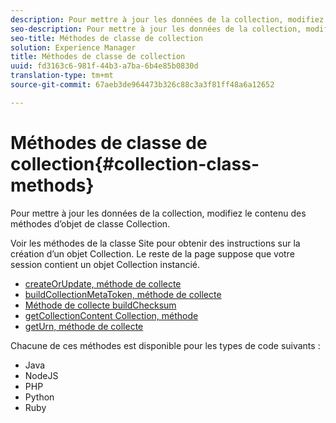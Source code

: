 ```yaml
---
description: Pour mettre à jour les données de la collection, modifiez le contenu des méthodes d’objet de classe Collection.
seo-description: Pour mettre à jour les données de la collection, modifiez le contenu des méthodes d’objet de classe Collection.
seo-title: Méthodes de classe de collection
solution: Experience Manager
title: Méthodes de classe de collection
uuid: fd3163c6-981f-44b3-a7ba-6b4e85b0830d
translation-type: tm+mt
source-git-commit: 67aeb3de964473b326c88c3a3f81ff48a6a12652

---
```



# Méthodes de classe de collection{#collection-class-methods}

Pour mettre à jour les données de la collection, modifiez le contenu des méthodes d’objet de classe Collection.

Voir les méthodes de la classe Site pour obtenir des instructions sur la création d’un objet Collection. Le reste de la page suppose que votre session contient un objet Collection instancié.

* [createOrUpdate, méthode de collecte](#r_createorupdate_collection_method)
* [buildCollectionMetaToken, méthode de collecte](#r_buildcollectionmetatoken_collection_method)
* [Méthode de collecte buildChecksum](#r_buildchecksum_collection_method)
* [getCollectionContent Collection, méthode](#t_getcollectioncontent_collection_method)
* [getUrn, méthode de collecte](#r_geturn_collection_method)

Chacune de ces méthodes est disponible pour les types de code suivants :

* Java
* NodeJS
* PHP
* Python
* Ruby

